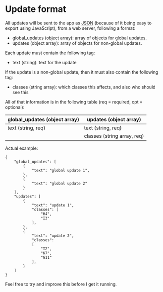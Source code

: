 # Update format
All updates will be sent to the app as [JSON](http://www.json.org/) (because of it being easy to export using JavaScript), from a web server, following a format:

- global_updates (object array): array of objects for global updates.  
- updates (object array): array of objects for non-global updates.

Each update must contain the following tag:
- text (string): text for the update

If the update is a non-global update, then it must also contain the following tag:
- classes (string array): which classes this affects, and also who should see this

All of that information is in the following table (req = required, opt = optional):

| global_updates (object array) | updates (object array)      |
|-------------------------------|-----------------------------|
| text (string, req)            | text (string, req)          |
|                               | classes (string array, req) |

Actual example:

	{
		"global_updates": [
			{
				"text": "global update 1",
			},
			{
				"text": "global update 2"
			}
		],
		"updates": [
			{
				"text": "update 1",
				"classes": [
					"H4",
					"I3"
				],
			},
			{
				"text": "update 2",
				"classes": 
				[
					"I2",
					"K7",
					"G11"
				],
			}
		]
	}

Feel free to try and improve this before I get it running.
